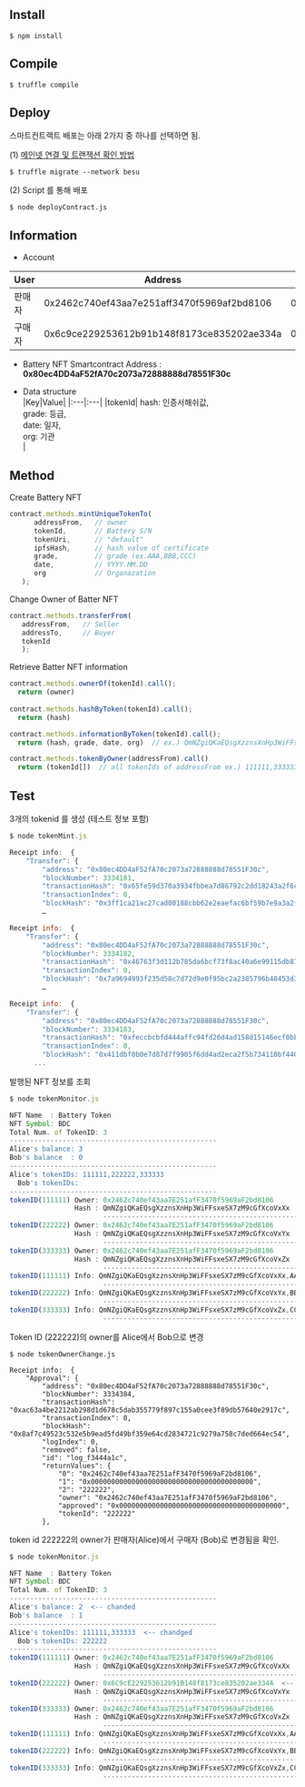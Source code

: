 ## Install  
    $ npm install  
## Compile  
	$ truffle compile  
## Deploy 
스마트컨트랙트 배포는 아래 2가지 중 하나를 선택하면 됨.  

(1) [메인넷 연결 및 트랜잭션 확인 방법](https://myshare.skcc.com/pages/viewpage.action?pageId=100087203)
```
$ truffle migrate --network besu
```
(2) Script 를 통해 배포
```	
$ node deployContract.js
```	

## Information
- Account
  
|User|Address|Private Key|
|---|---|---|
| 판매자 | 0x2462c740ef43aa7e251aff3470f5969af2bd8106 | 0x925efbc2aaf2e2292258688c29e155f65b9b63a8f46b195de0ad90c2b57f0d49 |
| 구매자 | 0x6c9ce229253612b91b148f8173ce835202ae334a | 0x1d69431b3c2380c7cb8fad628415ae167d94ce3617c127510ab6944aaaab5908 |

- Battery NFT Smartcontract Address : **0x80ec4DD4aF52fA70c2073a72888888d78551F30c**    

- Data structure    
  |Key|Value|
  |:---|:---|
  |tokenId| hash: 인증서해쉬값,<br> grade: 등급,<br> date: 일자,<br> org: 기관<br> |

## Method      
Create Battery NFT
```javascript
contract.methods.mintUniqueTokenTo(
      addressFrom,   // owner 
      tokenId,       // Battery S/N
      tokenUri,      // "default"
      ipfsHash,      // hash value of certificate
      grade,         // grade (ex.AAA,BBB,CCC)
      date,          // YYYY.MM.DD
      org            // Organazation
   );
```
Change Owner of Batter NFT   
```javascript
contract.methods.transferFrom(
   addressFrom,   // Seller
   addressTo,     // Buyer
   tokenId
   );
```   
   
Retrieve Batter NFT information 
```javascript
contract.methods.ownerOf(tokenId).call();
  return (owner)
                
contract.methods.hashByToken(tokenId).call();
  return (hash)

contract.methods.informationByToken(tokenId).call();
  return (hash, grade, date, org)  // ex.) QmNZgiQKaEQsgXzznsXnHp3WiFFsxeSX7zM9cGfXcoVxXx,AAA,2020.06.25,SKI

contract.methods.tokenByOwner(addressFrom).call()
  return (tokenId[])  // all tokenIds of addressFrom ex.) 111111,333333
```

## Test

3개의 tokenid 를 생성 (테스트 정보 포함)
```javascript
$ node tokenMint.js

Receipt info:  {
	"Transfer": {
		"address": "0x80ec4DD4aF52fA70c2073a72888888d78551F30c",
		"blockNumber": 3334181,
		"transactionHash": "0x65fe59d370a3934fbbea7d86792c2dd18243a2f6cafb0afb3122010ba6821800",
		"transactionIndex": 0,
		"blockHash": "0x3ff1ca21ac27cad00188cbb62e2eaefac6bf59b7e9a3a2f2b1876417321bfa76",
		…

Receipt info:  {
	"Transfer": {
		"address": "0x80ec4DD4aF52fA70c2073a72888888d78551F30c",
		"blockNumber": 3334182,
		"transactionHash": "0x46763f3d112b785da6bcf73f8ac40a6e99115db8766867f425c51cb4c0ad21e8",
		"transactionIndex": 0,
		"blockHash": "0x7a9694993f235d58c7d72d9e0f95bc2a2385796b48453d38a7580d4580f680bc",
		…

Receipt info:  {
	"Transfer": {
		"address": "0x80ec4DD4aF52fA70c2073a72888888d78551F30c",
		"blockNumber": 3334183,
		"transactionHash": "0xfeccbcbfd444affc94fd26d4ad158d15146ecf0bb5321fbacccb2e0c0aea0ebb",
		"transactionIndex": 0,
		"blockHash": "0x411dbf0b0e7d87d7f9905f6dd4ad2eca2f5b734110bf4403c6c7f674edc4faf2",
      ...
```

발행된 NFT 정보를 조회 
```javascript
$ node tokenMonitor.js

NFT Name  : Battery Token
NFT Symbol: BDC
Total Num. of TokenID: 3
---------------------------------------------------
Alice's balance: 3
Bob's balance  : 0
---------------------------------------------------
Alice's tokenIDs: 111111,222222,333333
  Bob's tokenIDs:
---------------------------------------------------
tokenID(111111) Owner: 0x2462c740ef43aa7E251afF3470f5969aF2bd8106
                Hash : QmNZgiQKaEQsgXzznsXnHp3WiFFsxeSX7zM9cGfXcoVxXx
                       ---------------------------------------------------
tokenID(222222) Owner: 0x2462c740ef43aa7E251afF3470f5969aF2bd8106
                Hash : QmNZgiQKaEQsgXzznsXnHp3WiFFsxeSX7zM9cGfXcoVxYx
                       ---------------------------------------------------
tokenID(333333) Owner: 0x2462c740ef43aa7E251afF3470f5969aF2bd8106
                Hash : QmNZgiQKaEQsgXzznsXnHp3WiFFsxeSX7zM9cGfXcoVxZx
                       ---------------------------------------------------
tokenID(111111) Info: QmNZgiQKaEQsgXzznsXnHp3WiFFsxeSX7zM9cGfXcoVxXx,AAA,2020.06.25,SKI
                       ---------------------------------------------------
tokenID(222222) Info: QmNZgiQKaEQsgXzznsXnHp3WiFFsxeSX7zM9cGfXcoVxYx,BBB,2020.07.25,SKI
                       ---------------------------------------------------
tokenID(333333) Info: QmNZgiQKaEQsgXzznsXnHp3WiFFsxeSX7zM9cGfXcoVxZx,CCC,2020.08.25,SKCC
                       ---------------------------------------------------
```
Token ID (222222)의 owner를 Alice에서 Bob으로 변경 
```
$ node tokenOwnerChange.js

Receipt info:  {
	"Approval": {
		"address": "0x80ec4DD4aF52fA70c2073a72888888d78551F30c",
		"blockNumber": 3334384,
		"transactionHash": "0xac63a4be2212ab298d1d678c5dab355779f897c155a0cee3f89db57640e2917c",
		"transactionIndex": 0,
		"blockHash": "0x8af7c49523c532e5b9ead5fd49bf359e64cd2834721c9279a758c7ded664ec54",
		"logIndex": 0,
		"removed": false,
		"id": "log_f3444a1c",
		"returnValues": {
			"0": "0x2462c740ef43aa7E251afF3470f5969aF2bd8106",
			"1": "0x0000000000000000000000000000000000000000",
			"2": "222222",
			"owner": "0x2462c740ef43aa7E251afF3470f5969aF2bd8106",
			"approved": "0x0000000000000000000000000000000000000000",
			"tokenId": "222222"
		},
```
token id 222222의 owner가 판매자(Alice)에서 구매자 (Bob)로 변경됨을 확인.
```javascript
$ node tokenMonitor.js 

NFT Name  : Battery Token
NFT Symbol: BDC
Total Num. of TokenID: 3
---------------------------------------------------
Alice's balance: 2  <-- chanded
Bob's balance  : 1
---------------------------------------------------
Alice's tokenIDs: 111111,333333  <-- chandged
  Bob's tokenIDs: 222222
---------------------------------------------------
tokenID(111111) Owner: 0x2462c740ef43aa7E251afF3470f5969aF2bd8106
                Hash : QmNZgiQKaEQsgXzznsXnHp3WiFFsxeSX7zM9cGfXcoVxXx
                       ---------------------------------------------------
tokenID(222222) Owner: 0x6C9cE229253612b91B148f8173ce835202ae334A  <-- changed
                Hash : QmNZgiQKaEQsgXzznsXnHp3WiFFsxeSX7zM9cGfXcoVxYx
                       ---------------------------------------------------
tokenID(333333) Owner: 0x2462c740ef43aa7E251afF3470f5969aF2bd8106
                Hash : QmNZgiQKaEQsgXzznsXnHp3WiFFsxeSX7zM9cGfXcoVxZx
                       ---------------------------------------------------
tokenID(111111) Info: QmNZgiQKaEQsgXzznsXnHp3WiFFsxeSX7zM9cGfXcoVxXx,AAA,2020.06.25,SKI
                       ---------------------------------------------------
tokenID(222222) Info: QmNZgiQKaEQsgXzznsXnHp3WiFFsxeSX7zM9cGfXcoVxYx,BBB,2020.07.25,SKI
                       ---------------------------------------------------
tokenID(333333) Info: QmNZgiQKaEQsgXzznsXnHp3WiFFsxeSX7zM9cGfXcoVxZx,CCC,2020.08.25,SKCC
                       ---------------------------------------------------
```
